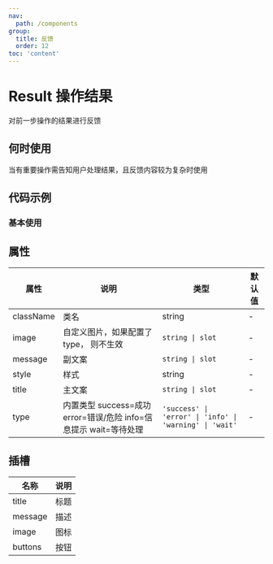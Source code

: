 ```yaml
---
nav:
  path: /components
group:
  title: 反馈
  order: 12
toc: 'content'
---
```

          
# Result 操作结果
对前一步操作的结果进行反馈
## 何时使用
当有重要操作需告知用户处理结果，且反馈内容较为复杂时使用
## 代码示例
### 基本使用
<code src='pages/Result/index'></code>
    

## 属性

| 属性 | 说明 | 类型 | 默认值 |
| -----|-----|-----|----- |
| className | 类名 | string |  - | 
| image | 自定义图片，如果配置了 type， 则不生效 | `string \| slot` | - | 
| message | 副文案 | `string \| slot` | - | 
| style | 样式 | string | - | 
| title | 主文案 | `string \| slot` | - | 
| type | 内置类型 success=成功 error=错误/危险 info=信息提示 wait=等待处理 | `'success' \| 'error' \| 'info' \| 'warning' \| 'wait'` | - | 

## 插槽
| 名称 | 说明 |
| ----|----|
| title | 标题 |
| message | 描述 |
| image | 图标 |
| buttons | 按钮 |